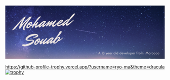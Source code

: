 [![Header](https://raw.githubusercontent.com/sawamoha20/sawamoha20/master/readme_header.png "Header")](https://mosouab.me)

https://github-profile-trophy.vercel.app/?username=ryo-ma&theme=dracula
[![trophy](https://github-profile-trophy.vercel.app/?username=sawamoha20&theme=dracula)](https://github.com/ryo-ma/github-profile-trophy)
